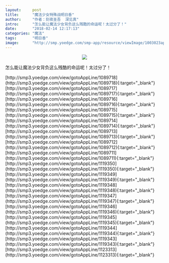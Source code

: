 ```yaml
---
layout:     post
title:      "魔法少女特殊战明日香"
author:     "作者：刻夜圣吾  深见真"
intro:      "怎么能让魔法少女背负这么残酷的命运呢！太过分了！"
date:       "2018-02-14 12:17:13"
categories: "魔法"
tags:       "明日香"
image:      "http://smp.yoedge.com/smp-app/resource/viewImage/1003023appline.png"
---
```

<div style="text-align: center">
<p><img src="http://smp.yoedge.com/smp-app/resource/viewImage/1003023appline.png"/></p>
</div>
<p class="post-meta">
<span>怎么能让魔法少女背负这么残酷的命运呢！太过分了！</span>
</p>
[http://smp3.yoedge.com/view/gotoAppLine/1089718](http://smp3.yoedge.com/view/gotoAppLine/1089718){:target="_blank"}
[http://smp3.yoedge.com/view/gotoAppLine/1089717](http://smp3.yoedge.com/view/gotoAppLine/1089717){:target="_blank"}
[http://smp3.yoedge.com/view/gotoAppLine/1089716](http://smp3.yoedge.com/view/gotoAppLine/1089716){:target="_blank"}
[http://smp3.yoedge.com/view/gotoAppLine/1089715](http://smp3.yoedge.com/view/gotoAppLine/1089715){:target="_blank"}
[http://smp3.yoedge.com/view/gotoAppLine/1089714](http://smp3.yoedge.com/view/gotoAppLine/1089714){:target="_blank"}
[http://smp3.yoedge.com/view/gotoAppLine/1089713](http://smp3.yoedge.com/view/gotoAppLine/1089713){:target="_blank"}
[http://smp3.yoedge.com/view/gotoAppLine/1089712](http://smp3.yoedge.com/view/gotoAppLine/1089712){:target="_blank"}
[http://smp3.yoedge.com/view/gotoAppLine/1089711](http://smp3.yoedge.com/view/gotoAppLine/1089711){:target="_blank"}
[http://smp3.yoedge.com/view/gotoAppLine/1119350](http://smp3.yoedge.com/view/gotoAppLine/1119350){:target="_blank"}
[http://smp3.yoedge.com/view/gotoAppLine/1119349](http://smp3.yoedge.com/view/gotoAppLine/1119349){:target="_blank"}
[http://smp3.yoedge.com/view/gotoAppLine/1119348](http://smp3.yoedge.com/view/gotoAppLine/1119348){:target="_blank"}
[http://smp3.yoedge.com/view/gotoAppLine/1119347](http://smp3.yoedge.com/view/gotoAppLine/1119347){:target="_blank"}
[http://smp3.yoedge.com/view/gotoAppLine/1119346](http://smp3.yoedge.com/view/gotoAppLine/1119346){:target="_blank"}
[http://smp3.yoedge.com/view/gotoAppLine/1119345](http://smp3.yoedge.com/view/gotoAppLine/1119345){:target="_blank"}
[http://smp3.yoedge.com/view/gotoAppLine/1119344](http://smp3.yoedge.com/view/gotoAppLine/1119344){:target="_blank"}
[http://smp3.yoedge.com/view/gotoAppLine/1119343](http://smp3.yoedge.com/view/gotoAppLine/1119343){:target="_blank"}
[http://smp3.yoedge.com/view/gotoAppLine/1123313](http://smp3.yoedge.com/view/gotoAppLine/1123313){:target="_blank"}


